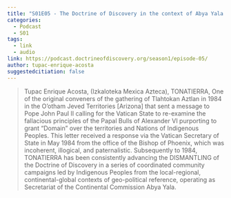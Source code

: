 ```yaml
---
title: "S01E05 - The Doctrine of Discovery in the context of Abya Yala with Tupac Enrique Acosta"
categories:
  - Podcast
  - S01
tags:
  - link
  - audio
link: https://podcast.doctrineofdiscovery.org/season1/episode-05/
author: tupac-enrique-acosta
suggestedcitiation: false
---
```

>  Tupac Enrique Acosta, (Izkaloteka Mexica Azteca), TONATIERRA, One of the original conveners of the gathering of Tlahtokan Aztlan in 1984 in the O’otham Jeved Territories [Arizona] that sent a message to Pope John Paul II calling for the Vatican State to re-examine the fallacious principles of the Papal Bulls of Alexander VI purporting to grant “Domain” over the territories and Nations of Indigenous Peoples. This letter received a response via the Vatican Secretary of State in May 1984 from the office of the Bishop of Phoenix, which was incoherent, illogical, and paternalistic. Subsequently to 1984, TONATIERRA has been consistently advancing the DISMANTLING of the Doctrine of Discovery in a series of coordinated community campaigns led by Indigenous Peoples from the local-regional, continental-global contexts of geo-political reference, operating as Secretariat of the Continental Commission Abya Yala.
